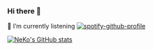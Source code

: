 ### Hi there 👋

🎵 I’m currently listening
 [![spotify-github-profile](https://spotify-github-profile.vercel.app/api/view?uid=21zyrumpgpquccdjdi3uhmjei&cover_image=true&theme=novatorem&show_offline=true&background_color=000000&interchange=true&bar_color=00ff00&bar_color_cover=true)](https://spotify-github-profile.vercel.app/api/view?uid=21zyrumpgpquccdjdi3uhmjei&redirect=true)

[![NeKo's GitHub stats](https://github-readme-stats.vercel.app/api?username=NeKoOuO&show_icons=true&theme=transparent)](https://github.com/NeKoOuO/NeKoOuO)

<!--
**NeKoOuO/NeKoOuO** is a ✨ _special_ ✨ repository because its `README.md` (this file) appears on your GitHub profile.

Here are some ideas to get you started:

- 🔭 I’m currently working on ...
- 🌱 I’m currently learning ...
- 👯 I’m looking to collaborate on ...
- 🤔 I’m looking for help with ...
- 💬 Ask me about ...
- 📫 How to reach me: ...
- 😄 Pronouns: ...
- ⚡ Fun fact: ...
-->
